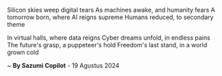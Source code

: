 Silicon skies weep digital tears
As machines awake, and humanity fears
A tomorrow born, where AI reigns supreme
Humans reduced, to secondary theme

In virtual halls, where data reigns
Cyber dreams unfold, in endless pains
The future's grasp, a puppeteer's hold
Freedom's last stand, in a world grown cold

~ <b>By Sazumi Copilot</b> - 19 Agustus 2024
